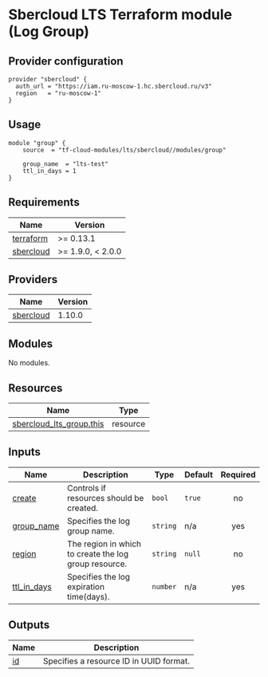 # Sbercloud LTS Terraform module (Log Group)

## Provider configuration
```hcl
provider "sbercloud" {
  auth_url = "https://iam.ru-moscow-1.hc.sbercloud.ru/v3"
  region   = "ru-moscow-1"
}
```

## Usage
```hcl
module "group" {
    source  = "tf-cloud-modules/lts/sbercloud//modules/group"

    group_name  = "lts-test"
    ttl_in_days = 1
}
```

<!-- BEGIN_TF_DOCS -->
## Requirements

| Name | Version |
|------|---------|
| <a name="requirement_terraform"></a> [terraform](#requirement\_terraform) | >= 0.13.1 |
| <a name="requirement_sbercloud"></a> [sbercloud](#requirement\_sbercloud) | >= 1.9.0, < 2.0.0 |

## Providers

| Name | Version |
|------|---------|
| <a name="provider_sbercloud"></a> [sbercloud](#provider\_sbercloud) | 1.10.0 |

## Modules

No modules.

## Resources

| Name | Type |
|------|------|
| [sbercloud_lts_group.this](https://registry.terraform.io/providers/sbercloud-terraform/sbercloud/latest/docs/resources/lts_group) | resource |

## Inputs

| Name | Description | Type | Default | Required |
|------|-------------|------|---------|:--------:|
| <a name="input_create"></a> [create](#input\_create) | Controls if resources should be created. | `bool` | `true` | no |
| <a name="input_group_name"></a> [group\_name](#input\_group\_name) | Specifies the log group name. | `string` | n/a | yes |
| <a name="input_region"></a> [region](#input\_region) | The region in which to create the log group resource. | `string` | `null` | no |
| <a name="input_ttl_in_days"></a> [ttl\_in\_days](#input\_ttl\_in\_days) | Specifies the log expiration time(days). | `number` | n/a | yes |

## Outputs

| Name | Description |
|------|-------------|
| <a name="output_id"></a> [id](#output\_id) | Specifies a resource ID in UUID format. |
<!-- END_TF_DOCS -->